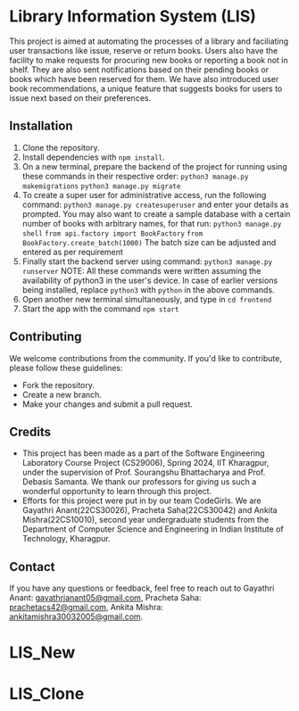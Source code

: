 # Library Information System (LIS)

This project is aimed at automating the processes of a library and faciliating user transactions like issue, reserve or return books. Users also have the facility to make requests for procuring new books or reporting a book not in shelf. They are also sent notifications based on their pending books or books which have been reserved for them. We have also introduced user book recommendations, a unique feature that suggests books for users to issue next based on their preferences.

## Installation

1. Clone the repository.
2. Install dependencies with `npm install`.
3. On a new terminal, prepare the backend of the project for running using these commands in their respective order:
                                `python3 manage.py makemigrations`
                                `python3 manage.py migrate`
4. To create a super user for administrative access, run the following command:
                                `python3 manage.py createsuperuser`
    and enter your details as prompted. You may also want to create a sample database with a certain number of books with arbitrary names, for that run:
                                `python3 manage.py shell`
                                `from api.factory import BookFactory`
                                `from BookFactory.create_batch(1000)`
    The batch size can be adjusted and entered as per requirement
5. Finally start the backend server using command:
                                `python3 manage.py runserver`
    NOTE: All these commands were written assuming the availability of python3 in the user's device. In case of earlier versions being installed, replace `python3` with `python` in the above commands.
6. Open another new terminal simultaneously, and type in `cd frontend`
7. Start the app with the command `npm start`

## Contributing

We welcome contributions from the community. If you'd like to contribute, please follow these guidelines:
- Fork the repository.
- Create a new branch.
- Make your changes and submit a pull request.

## Credits

- This project has been made as a part of the Software Engineering Laboratory Course Project (CS29006), Spring 2024, IIT Kharagpur, under the supervision of Prof. Sourangshu Bhattacharya and Prof. Debasis Samanta. We thank our professors for giving us such a wonderful opportunity to learn through this project.
- Efforts for this project were put in by our team CodeGirls. We are Gayathri Anant(22CS30026), Pracheta Saha(22CS30042) and Ankita Mishra(22CS10010), second year undergraduate students from the Department of Computer Science and Engineering in Indian Institute of Technology, Kharagpur.

## Contact

If you have any questions or feedback, feel free to reach out to Gayathri Anant: gayathrianant05@gmail.com, Pracheta Saha: prachetacs42@gmail.com, Ankita Mishra: ankitamishra30032005@gmail.com.
# LIS_New
# LIS_Clone
